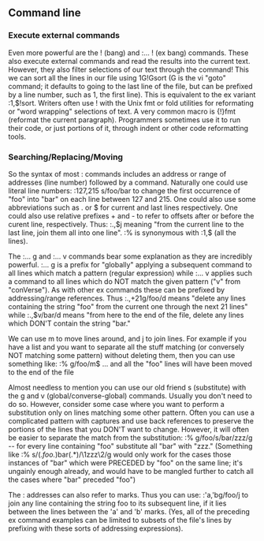 ## Command line

### Execute external commands

Even more powerful are the ! (bang) and :... ! (ex bang) commands. These also execute external commands and read the results into the current text. However, they also filter selections of our text through the command! This we can sort all the lines in our file using 1G!Gsort (G is the vi "goto" command; it defaults to going to the last line of the file, but can be prefixed by a line number, such as 1, the first line). This is equivalent to the ex variant :1,$!sort. Writers often use ! with the Unix fmt or fold utilities for reformating or "word wrapping" selections of text. A very common macro is {!}fmt (reformat the current paragraph). Programmers sometimes use it to run their code, or just portions of it, through indent or other code reformatting tools.

### Searching/Replacing/Moving

So the syntax of most : commands includes an address or range of addresses (line number) followed by a command. Naturally one could use literal line numbers: :127,215 s/foo/bar to change the first occurrence of "foo" into "bar" on each line between 127 and 215. One could also use some abbreviations such as . or $ for current and last lines respectively. One could also use relative prefixes + and - to refer to offsets after or before the curent line, respectively. Thus: :.,$j meaning "from the current line to the last line, join them all into one line". :% is synonymous with :1,$ (all the lines).

The :... g and :... v commands bear some explanation as they are incredibly powerful.  :... g is a prefix for "globally" applying a subsequent command to all lines which match a pattern (regular expression) while :... v applies such a command to all lines which do NOT match the given pattern ("v" from "conVerse"). As with other ex commands these can be prefixed by addressing/range references. Thus :.,+21g/foo/d means "delete any lines containing the string "foo" from the current one through the next 21 lines" while :.,$v/bar/d means "from here to the end of the file, delete any lines which DON'T contain the string "bar."

We can use m to move lines around, and j to join lines. For example if you have a list and you want to separate all the stuff matching (or conversely NOT matching some pattern) without deleting them, then you can use something like: :% g/foo/m$ ... and all the "foo" lines will have been moved to the end of the file

Almost needless to mention you can use our old friend s (substitute) with the g and v (global/converse-global) commands. Usually you don't need to do so. However, consider some case where you want to perform a substitution only on lines matching some other pattern. Often you can use a complicated pattern with captures and use back references to preserve the portions of the lines that you DON'T want to change. However, it will often be easier to separate the match from the substitution: :% g/foo/s/bar/zzz/g -- for every line containing "foo" substitute all "bar" with "zzz." (Something like :% s/\(.*foo.*\)bar\(.*\)/\1zzz\2/g would only work for the cases those instances of "bar" which were PRECEDED by "foo" on the same line; it's ungainly enough already, and would have to be mangled further to catch all the cases where "bar" preceded "foo")

The : addresses can also refer to marks. Thus you can use: :'a,'bg/foo/j to join any line containing the string foo to its subsequent line, if it lies between the lines between the 'a' and 'b' marks. (Yes, all of the preceding ex command examples can be limited to subsets of the file's lines by prefixing with these sorts of addressing expressions).
